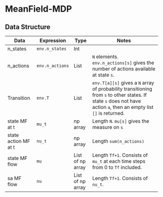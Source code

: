 # MeanField-MDP

## Data Structure
Data            |Expression         |Type           |Notes
---             |---                |---            |---
n_states        |`env.n_states`     |Int            |
n_actions       |`env.n_actions`    |List           |`N` elements. `env.n_actions[s]` gives the number of actions available at state `s`. 
Transition      |`env.T`            |List           |`env.T[a][s]` gives a `N` array of probability transitioning from `s` to other states. If state `s` does not have action `a`, then an empty list `[]` is returned.
state MF at t   |`mu_t`             |np array       |Length `N`. `mu[s]` gives the measure on `s`
state action MF at t|`nu_t`         |np array       |Length `sum(n_actions)`
state MF flow   |`mu`               |List of np array|Length `Tf+1`. Consists of `mu_t` at each time steps from 0 to `Tf` included.
sa MF flow      |`nu`               |List of np array|Length `Tf+1`. Consists of `nu_t`.
